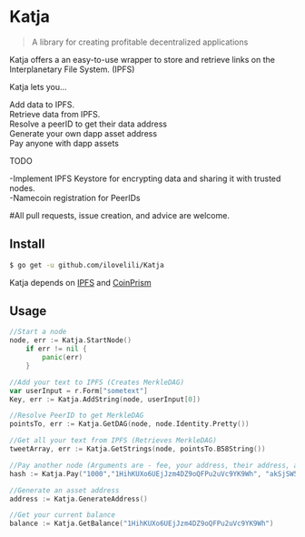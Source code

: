 # Katja

> A library for creating profitable decentralized applications

Katja offers a an easy-to-use wrapper to store and retrieve links on the Interplanetary File System. (IPFS)

Katja lets you...

Add data to IPFS.<br />
Retrieve data from IPFS.<br />
Resolve a peerID to get their data address<br />
Generate your own dapp asset address<br />
Pay anyone with dapp assets<br />

TODO

-Implement IPFS Keystore for encrypting data and sharing it with trusted nodes. <br />
-Namecoin registration for PeerIDs<br />

#All pull requests, issue creation, and advice are welcome. 

## Install

```sh
$ go get -u github.com/ilovelili/Katja
```

Katja depends on [IPFS](https://github.com/jbenet/go-ipfs) and [CoinPrism](http://coinprism.com/)

## Usage

```go
//Start a node
node, err := Katja.StartNode()
	if err != nil {
		panic(err)
	}

//Add your text to IPFS (Creates MerkleDAG)
var userInput = r.Form["sometext"]
Key, err := Katja.AddString(node, userInput[0])

//Resolve PeerID to get MerkleDAG
pointsTo, err := Katja.GetDAG(node, node.Identity.Pretty())

//Get all your text from IPFS (Retrieves MerkleDAG)  
tweetArray, err := Katja.GetStrings(node, pointsTo.B58String())

//Pay another node (Arguments are - fee, your address, their address, amount, asset address, private keys)
hash := Katja.Pay("1000","1HihKUXo6UEjJzm4DZ9oQFPu2uVc9YK9Wh", "akSjSW57xhGp86K6JFXXroACfRCw7SPv637", "10", "AHthB6AQHaSS9VffkfMqTKTxVV43Dgst36", "L1jftH241t2rhQSTrru9Vd2QumX4VuGsPhVfSPvibc4TYU4aGdaa" )

//Generate an asset address
address := Katja.GenerateAddress()

//Get your current balance
balance := Katja.GetBalance("1HihKUXo6UEjJzm4DZ9oQFPu2uVc9YK9Wh")

